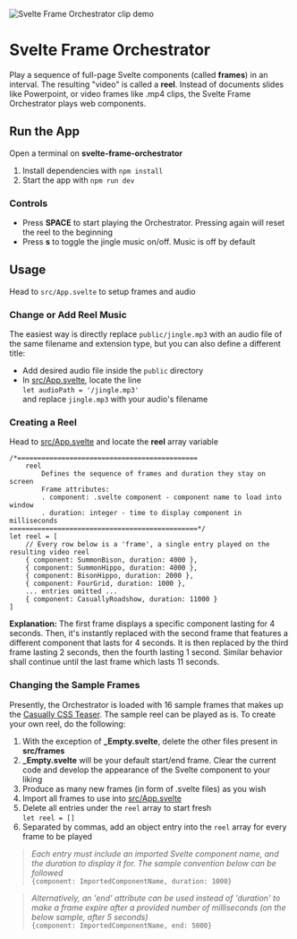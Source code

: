 ![Svelte Frame Orchestrator clip demo](/public/banner.gif)
# Svelte Frame Orchestrator
Play a sequence of full-page Svelte components (called **frames**) in an interval. The resulting "video" is called a **reel**.
Instead of documents slides like Powerpoint, or video frames like .mp4 clips, the Svelte Frame Orchestrator plays web components.

## Run the App
Open a terminal on **svelte-frame-orchestrator**  
1. Install dependencies with `npm install`  
2. Start the app with `npm run dev`  

### Controls
- Press **SPACE** to start playing the Orchestrator. Pressing again will reset the reel to the beginning
- Press **s** to toggle the jingle music on/off. Music is off by default

## Usage
Head to `src/App.svelte` to setup frames and audio

### Change or Add Reel Music
The easiest way is directly replace `public/jingle.mp3` with an audio file of the same filename and extension type, but you can also define a different title:
- Add desired audio file inside the `public` directory  
- In [src/App.svelte](/src/App.svelte), locate the line  
`let audioPath = '/jingle.mp3'`  
and replace `jingle.mp3` with your audio's filename

### Creating a Reel
Head to [src/App.svelte](/src/App.svelte) and locate the **reel** array variable
```
/*=============================================
    reel
        Defines the sequence of frames and duration they stay on screen
        Frame attributes:
        . component: .svelte component - component name to load into window  
        . duration: integer - time to display component in milliseconds 
===============================================*/
let reel = [
    // Every row below is a 'frame', a single entry played on the resulting video reel
    { component: SummonBison, duration: 4000 },
    { component: SummonHippo, duration: 4000 },
    { component: BisonHippo, duration: 2000 },
    { component: FourGrid, duration: 1000 },
    ... entries omitted ...
    { component: CasuallyRoadshow, duration: 11000 }
]
```

**Explanation:** The first frame displays a specific component lasting for 4 seconds. Then, it's instantly replaced with the second frame that features a different component that lasts for 4 seconds. It is then replaced by the third frame lasting 2 seconds, then the fourth lasting 1 second. Similar behavior shall continue until the last frame which lasts 11 seconds.

### Changing the Sample Frames
Presently, the Orchestrator is loaded with 16 sample frames that makes up the [Casually CSS Teaser](https://www.youtube.com/watch?v=zKJXCX3J_-k). The sample reel can be played as is. To create your own reel, do the following:
1. With the exception of **_Empty.svelte**, delete the other files present in **src/frames**
2. **_Empty.svelte** will be your default start/end frame. Clear the current code and develop the appearance of the Svelte component to your liking
3. Produce as many new frames (in form of .svelte files) as you wish
4. Import all frames to use into [src/App.svelte](/src/App.svelte)
5. Delete all entries under the `reel` array to start fresh  
`let reel = []`
5. Separated by commas, add an object entry into the `reel` array for every frame to be played

> *Each entry must include an imported Svelte component name, and the duration to display it for. The sample convention below can be followed*  
`{component: ImportedComponentName, duration: 1000}`

> *Alternatively, an 'end' attribute can be used instead of 'duration' to make a frame expire after a provided number of milliseconds (on the below sample, after 5 seconds)*  
`{component: ImportedComponentName, end: 5000}`